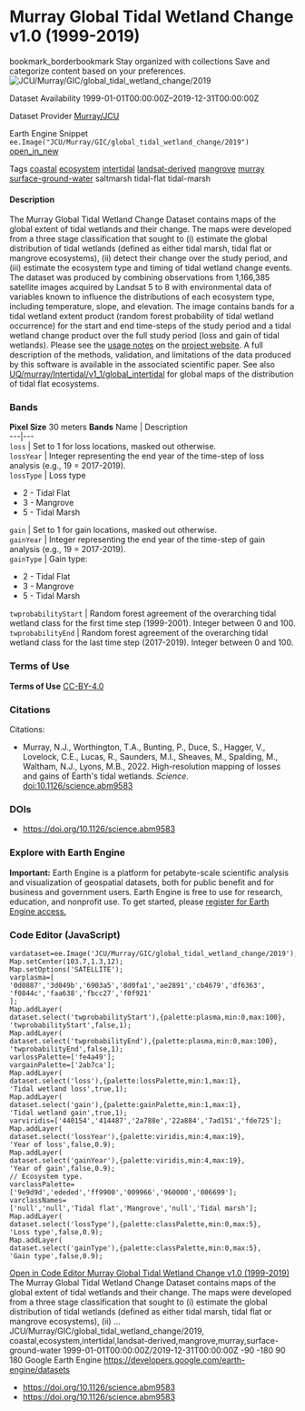  
#  Murray Global Tidal Wetland Change v1.0 (1999-2019) 
bookmark_borderbookmark Stay organized with collections  Save and categorize content based on your preferences. 
![JCU/Murray/GIC/global_tidal_wetland_change/2019](https://developers.google.com/earth-engine/datasets/images/JCU/JCU_Murray_GIC_global_tidal_wetland_change_2019_sample.png) 

Dataset Availability
    1999-01-01T00:00:00Z–2019-12-31T00:00:00Z 

Dataset Provider
     [ Murray/JCU ](https://github.com/nick-murray/gee-global-intertidal-change-data-descriptor) 

Earth Engine Snippet
     `    ee.Image("JCU/Murray/GIC/global_tidal_wetland_change/2019")   ` [ open_in_new ](https://code.earthengine.google.com/?scriptPath=Examples:Datasets/JCU/JCU_Murray_GIC_global_tidal_wetland_change_2019) 

Tags
     [coastal](https://developers.google.com/earth-engine/datasets/tags/coastal) [ecosystem](https://developers.google.com/earth-engine/datasets/tags/ecosystem) [intertidal](https://developers.google.com/earth-engine/datasets/tags/intertidal) [landsat-derived](https://developers.google.com/earth-engine/datasets/tags/landsat-derived) [mangrove](https://developers.google.com/earth-engine/datasets/tags/mangrove) [murray](https://developers.google.com/earth-engine/datasets/tags/murray) [surface-ground-water](https://developers.google.com/earth-engine/datasets/tags/surface-ground-water)
saltmarsh
tidal-flat
tidal-marsh
#### Description
The Murray Global Tidal Wetland Change Dataset contains maps of the global extent of tidal wetlands and their change. The maps were developed from a three stage classification that sought to (i) estimate the global distribution of tidal wetlands (defined as either tidal marsh, tidal flat or mangrove ecosystems), (ii) detect their change over the study period, and (iii) estimate the ecosystem type and timing of tidal wetland change events.
The dataset was produced by combining observations from 1,166,385 satellite images acquired by Landsat 5 to 8 with environmental data of variables known to influence the distributions of each ecosystem type, including temperature, slope, and elevation. The image contains bands for a tidal wetland extent product (random forest probability of tidal wetland occurrence) for the start and end time-steps of the study period and a tidal wetland change product over the full study period (loss and gain of tidal wetlands).
Please see the [usage notes](https://www.globalintertidalchange.org/data-usage) on the [project website](https://www.globalintertidalchange.org/). A full description of the methods, validation, and limitations of the data produced by this software is available in the associated scientific paper.
See also [UQ/murray/Intertidal/v1_1/global_intertidal](https://developers.google.com/earth-engine/datasets/catalog/UQ_murray_Intertidal_v1_1_global_intertidal) for global maps of the distribution of tidal flat ecosystems.
### Bands
**Pixel Size** 30 meters 
**Bands**
Name | Description  
---|---  
`loss` | Set to 1 for loss locations, masked out otherwise.  
`lossYear` | Integer representing the end year of the time-step of loss analysis (e.g., 19 = 2017-2019).  
`lossType` | Loss type
  * 2 - Tidal Flat
  * 3 - Mangrove
  * 5 - Tidal Marsh

  
`gain` | Set to 1 for gain locations, masked out otherwise.  
`gainYear` | Integer representing the end year of the time-step of gain analysis (e.g., 19 = 2017-2019).  
`gainType` | Gain type:
  * 2 - Tidal Flat
  * 3 - Mangrove
  * 5 - Tidal Marsh

  
`twprobabilityStart` | Random forest agreement of the overarching tidal wetland class for the first time step (1999-2001). Integer between 0 and 100.  
`twprobabilityEnd` | Random forest agreement of the overarching tidal wetland class for the last time step (2017-2019). Integer between 0 and 100.  
### Terms of Use
**Terms of Use**
[CC-BY-4.0](https://spdx.org/licenses/CC-BY-4.0.html)
### Citations
Citations:
  * Murray, N.J., Worthington, T.A., Bunting, P., Duce, S., Hagger, V., Lovelock, C.E., Lucas, R., Saunders, M.I., Sheaves, M., Spalding, M., Waltham, N.J., Lyons, M.B., 2022. High-resolution mapping of losses and gains of Earth's tidal wetlands. _Science_. [doi:10.1126/science.abm9583](https://doi.org/10.1126/science.abm9583)


### DOIs
  * [ https://doi.org/10.1126/science.abm9583 ](https://doi.org/10.1126/science.abm9583)


### Explore with Earth Engine
**Important:** Earth Engine is a platform for petabyte-scale scientific analysis and visualization of geospatial datasets, both for public benefit and for business and government users. Earth Engine is free to use for research, education, and nonprofit use. To get started, please [register for Earth Engine access.](https://console.cloud.google.com/earth-engine)
### Code Editor (JavaScript)
```
vardataset=ee.Image('JCU/Murray/GIC/global_tidal_wetland_change/2019');
Map.setCenter(103.7,1.3,12);
Map.setOptions('SATELLITE');
varplasma=[
'0d0887','3d049b','6903a5','8d0fa1','ae2891','cb4679','df6363',
'f0844c','faa638','fbcc27','f0f921'
];
Map.addLayer(
dataset.select('twprobabilityStart'),{palette:plasma,min:0,max:100},
'twprobabilityStart',false,1);
Map.addLayer(
dataset.select('twprobabilityEnd'),{palette:plasma,min:0,max:100},
'twprobabilityEnd',false,1);
varlossPalette=['fe4a49'];
vargainPalette=['2ab7ca'];
Map.addLayer(
dataset.select('loss'),{palette:lossPalette,min:1,max:1},
'Tidal wetland loss',true,1);
Map.addLayer(
dataset.select('gain'),{palette:gainPalette,min:1,max:1},
'Tidal wetland gain',true,1);
varviridis=['440154','414487','2a788e','22a884','7ad151','fde725'];
Map.addLayer(
dataset.select('lossYear'),{palette:viridis,min:4,max:19},
'Year of loss',false,0.9);
Map.addLayer(
dataset.select('gainYear'),{palette:viridis,min:4,max:19},
'Year of gain',false,0.9);
// Ecosystem type.
varclassPalette=['9e9d9d','ededed','ff9900','009966','960000','006699'];
varclassNames=
['null','null','Tidal flat','Mangrove','null','Tidal marsh'];
Map.addLayer(
dataset.select('lossType'),{palette:classPalette,min:0,max:5},
'Loss type',false,0.9);
Map.addLayer(
dataset.select('gainType'),{palette:classPalette,min:0,max:5},
'Gain type',false,0.9);
```
[ Open in Code Editor ](https://code.earthengine.google.com/?scriptPath=Examples:Datasets/JCU/JCU_Murray_GIC_global_tidal_wetland_change_2019)
[ Murray Global Tidal Wetland Change v1.0 (1999-2019) ](https://developers.google.com/earth-engine/datasets/catalog/JCU_Murray_GIC_global_tidal_wetland_change_2019)
The Murray Global Tidal Wetland Change Dataset contains maps of the global extent of tidal wetlands and their change. The maps were developed from a three stage classification that sought to (i) estimate the global distribution of tidal wetlands (defined as either tidal marsh, tidal flat or mangrove ecosystems), (ii) …
JCU/Murray/GIC/global_tidal_wetland_change/2019, coastal,ecosystem,intertidal,landsat-derived,mangrove,murray,surface-ground-water 
1999-01-01T00:00:00Z/2019-12-31T00:00:00Z
-90 -180 90 180 
Google Earth Engine
https://developers.google.com/earth-engine/datasets
  * [ https://doi.org/10.1126/science.abm9583 ](https://doi.org/https://github.com/nick-murray/gee-global-intertidal-change-data-descriptor)
  * [ https://doi.org/10.1126/science.abm9583 ](https://doi.org/https://developers.google.com/earth-engine/datasets/catalog/JCU_Murray_GIC_global_tidal_wetland_change_2019)


